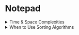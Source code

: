 # Notepad

<details>
<summary>Time & Space Complexities</summary>

| Algorithm              | Best Case    | Average Case   | Worst Case     | Space Complexity | Stable | In-Place |
|------------------------|--------------|----------------|----------------|------------------|--------|-----------|
| Selection Sort         | O(n²)        | O(n²)           | O(n²)           | O(1)             | No     | Yes       |
| Bubble Sort            | O(n)         | O(n²)           | O(n²)           | O(1)             | Yes    | Yes       |
| Insertion Sort         | O(n)         | O(n²)           | O(n²)           | O(1)             | Yes    | Yes       |
| Quick Sort             | O(n log n)   | O(n log n)      | O(n²)           | O(log n)!        | No     | Yes       |
| Merge Sort             | O(n log n)   | O(n log n)      | O(n log n)      | O(n)             | Yes    | No        |
| Dual-Pivot Quick Sort  | O(n log n)   | O(n log n)      | O(n²)           | O(log n)!        | No     | Yes       |
| Heap Sort              | O(n log n)   | O(n log n)      | O(n log n)      | O(1)             | No     | Yes       |
| 3-Way Quick Sort       | O(n)?        | O(n log n)      | O(n²)           | O(log n)!        | No     | Yes       |
| TimSort                | O(n)         | O(n log n)      | O(n log n)      | O(n)             | Yes    | No        |
| IntroSort              | O(n log n)   | O(n log n)      | O(n log n)      | O(log n)         | No     | Yes       |
| Counting Sort          | O(n + k)     | O(n + k)        | O(n + k)        | O(k)             | Yes    | No        |
| Radix Sort             | O(d·(n + k)) | O(d·(n + k))    | O(d·(n + k))    | O(n + k)         | Yes    | No        |
| Bucket Sort            | O(n + k)     | O(n + k)        | O(n²)           | O(n + k)         | Yes    | No        |

! - Recursion stack space  
? - Becomes O(n) when all elements are equal

</details>


<details>
<summary>When to Use Sorting Algorithms</summary>

> **Selection Sort**  
> Very small arrays; few swaps needed.

> **Bubble Sort**  
> Nearly sorted small arrays.

> **Insertion Sort**  
> Small or nearly sorted arrays.

> **3-Way Quick Sort**  
> Many duplicate elements.

> **TimSort**  
> Real-world data.

> **Counting Sort**  
> Integers in limited range.

> **Bucket Sort**  
> Uniformly distributed data, floating-point numbers.

</details>




